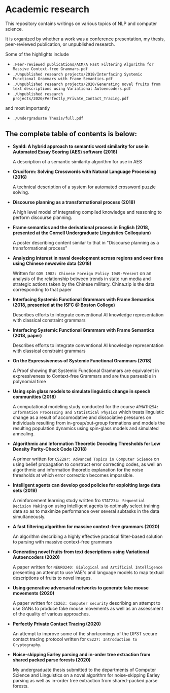 # Academic research
This repository contains writings on various topics of NLP and computer science.

It is organized by whether a work was a conference presentation, my thesis, peer-reviewed publication, or unpublished research.

Some of the highlights include 
- `.Peer-reviewed publications/ACM/A Fast Filtering Algorithm for Massive Context-free Grammars.pdf`
- `./Unpublished research projects/2018/Interfacing Systemic Functional Grammars with Frame Semantics.pdf`
- `./Unpublished research projects/2020/Generating novel fruits from text descriptions using Variational Autoencoders.pdf`
- `./Unpublished research projects/2020/Perfectly_Private_Contact_Tracing.pdf`

and most importantly

- `./Undergraduate Thesis/full.pdf`

## The complete table of contents is below:

- **SynId: A hybrid approach to semantic word similarity for use in Automated Essay Scoring (AES) software (2016)**
 
    A description of a semantic similarity algorithm for use in AES

- **Cruciform: Solving Crosswords with Natural Language Processing (2016)**

    A technical description of a system for automated crossword puzzle solving.

- **Discourse planning as a transformational process (2018)**

    A high level model of integrating compiled knowledge and reasoning to perform discourse planning.

- **Frame semantics and the derivational process in English (2018, presented at the Cornell Undergraduate Linguistics Colloquium)**

    A poster describing content similar to that in "Discourse planning as a transformational process"

- **Analyzing interest in naval development across regions and over time using Chinese newswire data (2018)**

    Written for `GOV 1982: Chinese Foreign Policy 1949-Present` on an analysis of the relationship between trends in state run media and strategic actions taken by the Chinese military. China.zip is the data corresponding to that paper


- **Interfacing Systemic Functional Grammars with Frame Semantics (2018, presented at the ISFC @ Boston College)**

    Describes efforts to integrate conventional AI knowledge representation with classical constraint grammars

- **Interfacing Systemic Functional Grammars with Frame Semantics (2018, paper)**
   
    Describes efforts to integrate conventional AI knowledge representation with classical constraint grammars

- **On the Expressiveness of Systemic Functional Grammars (2018)**

    A Proof showing that Systemic Functional Grammars are equivalent in expressiveness to Context-free Grammars and are thus parseable in polynomial time
    

- **Using spin glass models to simulate linguistic change in speech communities (2018)**

    A computational modeling study conducted for the course `APMATH254: Information Processing and Statistical Physics` which treats linguistic change as a result of accomodative and dissociative pressures on individuals resulting from in-group/out-group formations and models the resulting population dynamics using spin-glass models and simulated annealing.

- **Algorithmic and Information Theoretic Decoding Thresholds for Low Density Parity-Check Code (2018)**
    
    A primer written for `CS229r: Advanced Topics in Computer Science` on using belief propagation to construct error correcting codes, as well an algorithmic and information theoretic explanation for the noise thresholds at which error correction becomes impossible.

- **Intelligent agents can develop good policies for exploiting large data sets (2019)**

    A reinforcement learning study written fro `STAT234: Sequential Decision Making` on using intelligent agents to optimally select training data so as to maximize performance over  several subtasks in the data simultaneously.
    
- **A fast filtering algorithm for massive context-free grammars (2020)**

    An algorithm describing a highly effective practical filter-based solution to parsing with massive context-free grammars
    
- **Generating novel fruits from text descriptions using Variational Autoencoders (2020)**

    A paper written for `NEURO240: Biological and Artificial Intelligence` presenting an attempt to use VAE's and language models to map textual descriptions of fruits to novel images.
    
- **Using generative adversarial networks to generate fake mouse movements (2020)**

    A paper written for `CS263: Computer security` describing an attempt to use GANs to produce fake mouse movements as well as an assessment of the quality of various approaches.
    
- **Perfectly Private Contact Tracing (2020)**
 
    An attempt to improve some of the shortcomings of the DP3T secure contact tracing protocol written for `CS227: Introduction to Cryptography`.
    
- **Noise-skipping Earley parsing and in-order tree extraction from shared packed parse forests (2020)**

    My undergraduate thesis submitted to the departments of Computer Science and Linguistics on a novel algorithm for noise-skipping Earley parsing as well as in-order tree extraction from shared-packed parse forests.
 
